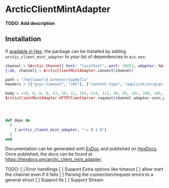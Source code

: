 # ArcticClientMintAdapter

**TODO: Add description**

## Installation

If [available in Hex](https://hex.pm/docs/publish), the package can be installed
by adding `arctic_client_mint_adapter` to your list of dependencies in `mix.exs`:

```elixir
channel = %Arctic.Channel{ host: "localhost", port: 50051, adapter: %Arctic.StubAdapter{module: ArcticClientMintAdapter}, stub_module: nil }
{:ok, channel} = ArcticClientMintAdapter.connect(channel)

path = "/helloworld.Greeter/SayHello"
headers = [{"grpc-timeout", "10S"}, {"content-type", "application/grpc+proto"}, {"user-agent", "mint-grpc-elixir/0.1.0"}, {"te", "trailers"}]

body = <<0, 0, 0, 0, 13, 10, 11, 103, 114, 112, 99, 45, 101, 108, 105, 120, 105, 114>>
ArcticClientMintAdapter.HTTPClientServer.request(channel.adapter.conn_pid, path, body, headers)




def deps do
  [
    {:arctic_client_mint_adapter, "~> 0.1.0"}
  ]
end
```

Documentation can be generated with [ExDoc](https://github.com/elixir-lang/ex_doc)
and published on [HexDocs](https://hexdocs.pm). Once published, the docs can
be found at <https://hexdocs.pm/arctic_client_mint_adapter>.

TODO:
[ ] Error handlings
[ ] Support Extra options like timeout
[ ] allow start the channel even if it fails
[ ] Parsing the connection/request errors to a general struct
[ ] Support tls
[ ] Support Stream
